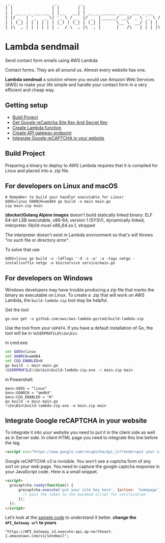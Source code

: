 <pre align="center" type="ascii-art">
 _                 _         _                                 _                 _ _ 
| |               | |       | |                               | |               (_) |
| | __ _ _ __ ___ | |__   __| | __ _ ______ ___  ___ _ __   __| |_ __ ___   __ _ _| |
| |/ _` | '_ ` _ \| '_ \ / _` |/ _` |______/ __|/ _ \ '_ \ / _` | '_ ` _ \ / _` | | |
| | (_| | | | | | | |_) | (_| | (_| |      \__ \  __/ | | | (_| | | | | | | (_| | | |
|_|\__,_|_| |_| |_|_.__/ \__,_|\__,_|      |___/\___|_| |_|\__,_|_| |_| |_|\__,_|_|_|
</pre>
# Lambda sendmail
Send contact form emails using AWS Lambda

Contact forms. They are all around us. Almost every website has one. 

**Lambda sendmail** a solution where you would use Amazon Web Services (AWS) to make your life simple and handle your contact form in a very efficient and cheap way.

## Getting setup

* [Build Project](#build)
* [Get Google reCaptcha Site Key And Secret Key](docs/reCaptcha.md)
* [Create Lambda function](docs/Lambda.md)
* [Create API gateway endpoint](docs/APIgateway.md)
* [Integrate Google reCAPTCHA in your website](#website)

## Build Project <a name="build" />

Preparing a binary to deploy to AWS Lambda requires that it is compiled for Linux and placed into a .zip file.

## For developers on Linux and macOS
``` shell
# Remember to build your handler executable for Linux!
GOOS=linux GOARCH=amd64 go build -o main main.go
zip main.zip main
```

**(docker)Golang Alpine images** doesn't build statically linked binary:
ELF 64-bit LSB executable, x86-64, version 1 (SYSV), dynamically linked, interpreter /lib/ld-musl-x86_64.so.1, stripped

The interpreter doesn't exist in Lambda environment so that's will throws "no such file or directory error".

To solve that use
``` shell
GOOS=linux go build -v -ldflags '-d -s -w' -a -tags netgo -installsuffix netgo -o bin/service service/main.go
```


## For developers on Windows

Windows developers may have trouble producing a zip file that marks the binary as executable on Linux. To create a .zip that will work on AWS Lambda, the `build-lambda-zip` tool may be helpful.

Get the tool
``` shell
go.exe get -u github.com/aws/aws-lambda-go/cmd/build-lambda-zip
```

Use the tool from your `GOPATH`. If you have a default installation of Go, the tool will be in `%USERPROFILE%\Go\bin`. 

in cmd.exe:
``` bat
set GOOS=linux
set GOARCH=amd64
set CGO_ENABLED=0
go build -o main main.go
%USERPROFILE%\Go\bin\build-lambda-zip.exe -o main.zip main
```

in Powershell:
``` posh
$env:GOOS = "linux"
$env:GOARCH = "amd64"
$env:CGO_ENABLED = "0"
go build -o main main.go
~\Go\Bin\build-lambda-zip.exe -o main.zip main
```

## Integrate Google reCAPTCHA in your website <a name="website" />

To integrate it into your website you need to put it in the client side as well as in Server side. In client HTML page you need to integrate this line before the tag.

```html
<script src="https://www.google.com/recaptcha/api.js?render=put your site key here"></script>
```

Google reCAPTCHA v3 is invisible. You won’t see a captcha form of any sort on your web page. You need to capture the google captcha response in your JavaScript code. Here is a small snippet.


```html
<script>
  grecaptcha.ready(function() {
      grecaptcha.execute('put your site key here', {action: 'homepage'}).then(function(token) {
        // pass the token to the backend script for verification
      });
  });
</script>
```

Let’s look at the [sample code](example.html) to understand it better.
**change the `API_Gateway url` to yours**

```url
"https://API_Gateway_id.execute-api.ap-northeast-1.amazonaws.com/v1/sendmail";
```